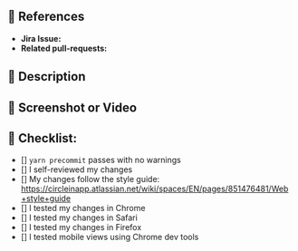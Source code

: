 ## :pushpin:  References

* **Jira Issue:**
* **Related pull-requests:**

## :blue_book:  Description


## :movie_camera:  Screenshot or Video


## 	:cake: Checklist:

- [] `yarn precommit` passes with no warnings
- [] I self-reviewed my changes
- [] My changes follow the style guide: https://circleinapp.atlassian.net/wiki/spaces/EN/pages/851476481/Web+style+guide
- [] I tested my changes in Chrome
- [] I tested my changes in Safari
- [] I tested my changes in Firefox
- [] I tested mobile views using Chrome dev tools
